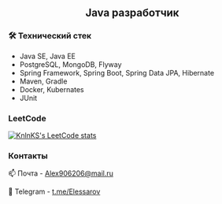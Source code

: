 


<h2 align="center"> Java разработчик</h2>
<h3 align="left">🛠 Технический стек</h3>

*   Java SE, Java EE
*   PostgreSQL, MongoDB, Flyway
*   Spring Framework, Spring Boot, Spring Data JPA, Hibernate
*   Maven, Gradle
*   Docker, Kubernates
*   JUnit

<h3 align="left">LeetCode</h3>

[![KnlnKS's LeetCode stats](https://leetcode-stats-six.vercel.app/api?username=Elessarov&theme=dark)](https://leetcode.com/Elessarov/)

<h3 align="left">Контакты</h3>
📫 Почта - <a href='Alex906206@mail.ru'>Alex906206@mail.ru</a></p>
💬 Telegram - <a href='https://t.me/Elessarov'>t.me/Elessarov</a></p>


<!--
**Elessarov1/Elessarov1** is a ✨ _special_ ✨ repository because its `README.md` (this file) appears on your GitHub profile.

Here are some ideas to get you started:

<h1 align="center">Hi there, I'm <a href="https://instagram.com/elessarov" target="_blank">Alexandr</a> 
<img src="https://github.com/blackcater/blackcater/raw/main/images/Hi.gif" height="32"/></h1>


<h2 align="center">GitHub Profile Trophy</h2>

[![trophy](https://github-profile-trophy.vercel.app/?username=Elessarov1)](https://github.com/Elessarov1/github-profile-trophy)

- 🔭 I’m currently working on ...
- 🌱 I’m currently learning ...
- 👯 I’m looking to collaborate on ...
- 🤔 I’m looking for help with ...
- 💬 Ask me about ...
- 📫 How to reach me: ...
- 😄 Pronouns: ...
- ⚡ Fun fact: ...
-->
